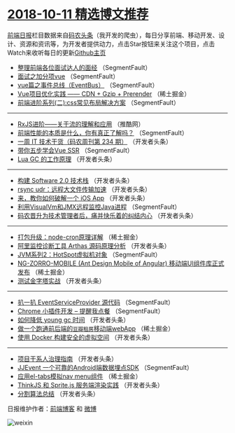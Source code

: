 # [2018-10-11 精选博文推荐](https://toutiao.qdkfweb.cn/date/2018/10/11)

[前端日报](https://qdkfweb.cn/c/news)栏目数据来自[码农头条](https://toutiao.qdkfweb.cn/)（我开发的爬虫），每日分享前端、移动开发、设计、资源和资讯等，为开发者提供动力，点击Star按钮来关注这个项目，点击Watch来收听每日的更新[Github主页](https://github.com/kujian/frontendDaily)
* [整理前端各位面试达人的面经](https://toutiao.qdkfweb.cn/88587.html) （SegmentFault）
* [面试之加分项vue](https://toutiao.qdkfweb.cn/88576.html) （SegmentFault）
* [vue篇之事件总线（EventBus）](https://toutiao.qdkfweb.cn/88582.html) （SegmentFault）
* [Vue项目优化实践 —— CDN + Gzip + Prerender](https://toutiao.qdkfweb.cn/88593.html) （稀土掘金）
* [前端进阶系列(二):css常见布局解决方案](https://toutiao.qdkfweb.cn/88588.html) （SegmentFault）

***
* [RxJS进阶——关于流的理解和应用](https://toutiao.qdkfweb.cn/88639.html) （推酷网）
* [前端性能的本质是什么，你有真正了解吗？](https://toutiao.qdkfweb.cn/88584.html) （SegmentFault）
* [一周 IT 技术干货（码农周刊第 234 期）](https://toutiao.qdkfweb.cn/88599.html) （开发者头条）
* [带你五步学会Vue SSR](https://toutiao.qdkfweb.cn/88578.html) （SegmentFault）
* [Lua GC 的工作原理](https://toutiao.qdkfweb.cn/88611.html) （开发者头条）

***
* [构建 Software 2.0 技术栈](https://toutiao.qdkfweb.cn/88609.html) （开发者头条）
* [rsync udr：远程大文件传输加速](https://toutiao.qdkfweb.cn/88602.html) （开发者头条）
* [来，教你如何破解一个 iOS App](https://toutiao.qdkfweb.cn/88603.html) （开发者头条）
* [利用VisualVm和JMX远程监控Java进程](https://toutiao.qdkfweb.cn/88590.html) （SegmentFault）
* [码农晋升为技术管理者后，痛并快乐着的纠结内心](https://toutiao.qdkfweb.cn/88605.html) （开发者头条）

***
* [打包升级：node-cron原理详解](https://toutiao.qdkfweb.cn/88591.html) （稀土掘金）
* [阿里监控诊断工具 Arthas 源码原理分析](https://toutiao.qdkfweb.cn/88606.html) （开发者头条）
* [JVM系列2：HotSpot虚拟机对象](https://toutiao.qdkfweb.cn/88583.html) （SegmentFault）
* [NG-ZORRO-MOBILE (Ant Design Mobile of Angular) 移动端UI组件库正式发布](https://toutiao.qdkfweb.cn/88592.html) （稀土掘金）
* [测试金字塔实战](https://toutiao.qdkfweb.cn/88607.html) （开发者头条）

***
* [扒一扒 EventServiceProvider 源代码](https://toutiao.qdkfweb.cn/88585.html) （SegmentFault）
* [Chrome 小插件开发 &#8211; 提醒我点餐](https://toutiao.qdkfweb.cn/88577.html) （SegmentFault）
* [如何降低 young gc 时间](https://toutiao.qdkfweb.cn/88600.html) （开发者头条）
* [做一个跑通前后端的`豆瓣租房`移动端webApp](https://toutiao.qdkfweb.cn/88594.html) （稀土掘金）
* [使用 Docker 构建安全的虚拟空间](https://toutiao.qdkfweb.cn/88601.html) （开发者头条）

***
* [项目干系人治理指南](https://toutiao.qdkfweb.cn/88613.html) （开发者头条）
* [JJEvent  一个可靠的Android端数据埋点SDK](https://toutiao.qdkfweb.cn/88586.html) （SegmentFault）
* [应用el-tabs模拟nav menu组件](https://toutiao.qdkfweb.cn/88595.html) （稀土掘金）
* [ThinkJS 和 Sprite.js 服务端渲染实践](https://toutiao.qdkfweb.cn/88614.html) （开发者头条）
* [分割算法总结](https://toutiao.qdkfweb.cn/88612.html) （开发者头条）

日报维护作者：[前端博客](https://qdkfweb.cn/) 和 [微博](https://qdkfweb.cn/go/weibo)

![weixin](https://user-images.githubusercontent.com/3055447/38468989-651132ac-3b80-11e8-8e6b-15122322a9d7.png)